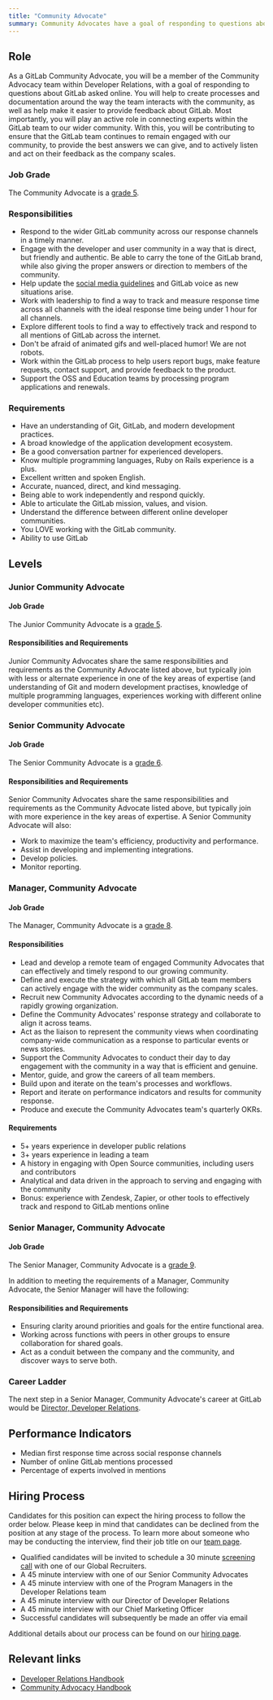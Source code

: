 ```yaml
---
title: "Community Advocate"
summary: Community Advocates have a goal of responding to questions about GitLab asked online. They help to create processes and documentation around the way the team interacts with the community, as well as help make it easier to provide feedback about GitLab
---
```


## Role

As a GitLab Community Advocate, you will be a member of the Community Advocacy team within Developer Relations, with a goal of responding to questions about GitLab asked online. You will help to create processes and documentation around the way the team interacts with the community, as well as help make it easier to provide feedback about GitLab. Most importantly, you will play an active role in connecting experts within the GitLab team to our wider community. With this, you will be contributing to ensure that the GitLab team continues to remain engaged with our community, to provide the best answers we can give, and to actively listen and act on their feedback as the company scales.

### Job Grade

The Community Advocate is a [grade 5](/handbook/total-rewards/compensation/compensation-calculator/#gitlab-job-grades).

### Responsibilities

- Respond to the wider GitLab community across our response channels in a timely manner.
- Engage with the developer and user community in a way that is direct, but friendly and authentic. Be able to carry the tone of the GitLab brand, while also giving the proper answers or direction to members of the community.
- Help update the [social media guidelines](/handbook/marketing/team-member-social-media-policy/) and GitLab voice as new situations arise.
- Work with leadership to find a way to track and measure response time across all channels with the ideal response time being under 1 hour for all channels.
- Explore different tools to find a way to effectively track and respond to all mentions of GitLab across the internet.
- Don't be afraid of animated gifs and well-placed humor! We are not robots.
- Work within the GitLab process to help users report bugs, make feature requests, contact support, and provide feedback to the product.
- Support the OSS and Education teams by processing program applications and renewals.

### Requirements

- Have an understanding of Git, GitLab, and modern development practices.
- A broad knowledge of the application development ecosystem.
- Be a good conversation partner for experienced developers.
- Know multiple programming languages, Ruby on Rails experience is a plus.
- Excellent written and spoken English.
- Accurate, nuanced, direct, and kind messaging.
- Being able to work independently and respond quickly.
- Able to articulate the GitLab mission, values, and vision.
- Understand the difference between different online developer communities.
- You LOVE working with the GitLab community.
- Ability to use GitLab

## Levels

### Junior Community Advocate

#### Job Grade

The Junior Community Advocate is a [grade 5](/handbook/total-rewards/compensation/compensation-calculator/#gitlab-job-grades).

#### Responsibilities and Requirements

Junior Community Advocates share the same responsibilities and requirements as the Community Advocate listed above, but typically join with less or alternate experience in one of the key areas of expertise (and understanding of Git and modern development practises, knowledge of multiple programming languages, experiences working with different online developer communities etc).

### Senior Community Advocate

#### Job Grade

The Senior Community Advocate is a [grade 6](/handbook/total-rewards/compensation/compensation-calculator/#gitlab-job-grades).

#### Responsibilities and Requirements

Senior Community Advocates share the same responsibilities and requirements as the Community Advocate listed above, but typically join with more experience in the key areas of expertise. A Senior Community Advocate will also:

- Work to maximize the team's efficiency, productivity and performance.
- Assist in developing and implementing integrations.
- Develop policies.
- Monitor reporting.

### Manager, Community Advocate

#### Job Grade

The Manager, Community Advocate is a [grade 8](/handbook/total-rewards/compensation/compensation-calculator/#gitlab-job-grades).

#### Responsibilities

- Lead and develop a remote team of engaged Community Advocates that can effectively and timely respond to our growing community.
- Define and execute the strategy with which all GitLab team members can actively engage with the wider community as the company scales.
- Recruit new Community Advocates according to the dynamic needs of a rapidly growing organization.
- Define the Community Advocates' response strategy and collaborate to align it across teams.
- Act as the liaison to represent the community views when coordinating company-wide communication as a response to particular events or news stories.
- Support the Community Advocates to conduct their day to day engagement with the community in a way that is efficient and genuine.
- Mentor, guide, and grow the careers of all team members.
- Build upon and iterate on the team's processes and workflows.
- Report and iterate on performance indicators and results for community response.
- Produce and execute the Community Advocates team's quarterly OKRs.

#### Requirements

- 5+ years experience in developer public relations
- 3+ years experience in leading a team
- A history in engaging with Open Source communities, including users and contributors
- Analytical and data driven in the approach to serving and engaging with the community
- Bonus: experience with Zendesk, Zapier, or other tools to effectively track and respond to GitLab mentions online

### Senior Manager, Community Advocate

#### Job Grade

The Senior Manager, Community Advocate is a [grade 9](/handbook/total-rewards/compensation/compensation-calculator/#gitlab-job-grades).

In addition to meeting the requirements of a Manager, Community Advocate, the Senior Manager will have the following:

#### Responsibilities and Requirements

- Ensuring clarity around priorities and goals for the entire functional area.
- Working across functions with peers in other groups to ensure collaboration for shared goals.
- Act as a conduit between the company and the community, and discover ways to serve both.

### Career Ladder

The next step in a Senior Manager, Community Advocate's career at GitLab would be [Director, Developer Relations](/job-families/marketing/director-of-developer-relations/).

## Performance Indicators

- Median first response time across social response channels
- Number of online GitLab mentions processed
- Percentage of experts involved in mentions

## Hiring Process

Candidates for this position can expect the hiring process to follow the order below. Please keep in mind that candidates can be declined from the position at any stage of the process. To learn more about someone who may be conducting the interview, find their job title on our [team page](/handbook/company/team/).

- Qualified candidates will be invited to schedule a 30 minute [screening call](/handbook/hiring/interviewing/#screening-call) with one of our Global Recruiters.
- A 45 minute interview with one of our Senior Community Advocates
- A 45 minute interview with one of the Program Managers in the Developer Relations team
- A 45 minute interview with our Director of Developer Relations
- A 45 minute interview with our Chief Marketing Officer
- Successful candidates will subsequently be made an offer via email

Additional details about our process can be found on our [hiring page](/handbook/hiring/).

## Relevant links

- [Developer Relations Handbook](/handbook/marketing/developer-relations)
- [Community Advocacy Handbook](/handbook/marketing/developer-relations/community-advocacy)
